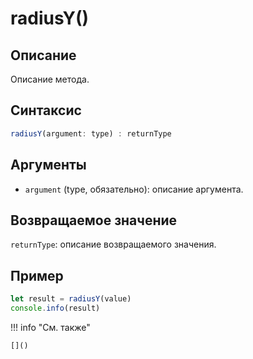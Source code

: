 # radiusY()

## Описание
Описание метода.

## Синтаксис
```javascript
radiusY(argument: type) : returnType
```

## Аргументы
- `argument` (type, обязательно): описание аргумента.

## Возвращаемое значение
`returnType`: описание возвращаемого значения.

## Пример
```javascript linenums="1"
let result = radiusY(value)
console.info(result)
```

!!! info "См. также"

    []()

